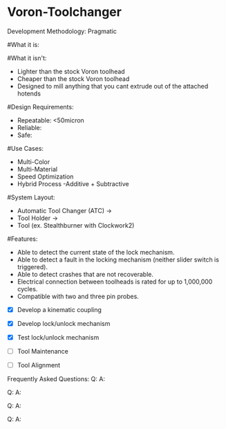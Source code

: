 # Voron-Toolchanger

Development Methodology:
Pragmatic
 
#What it is:


#What it isn't:
- Lighter than the stock Voron toolhead
- Cheaper than the stock Voron toolhead	
- Designed to mill anything that you cant extrude out of the attached hotends
	

#Design Requirements:
- Repeatable: <50micron
- Reliable:
- Safe: 


#Use Cases:
- Multi-Color	
- Multi-Material
- Speed Optimization 
- Hybrid Process 
	-Additive + Subtractive


#System Layout:
- Automatic Tool Changer (ATC)
->
- Tool Holder 
-> 
- Tool (ex. Stealthburner with Clockwork2)


#Features:
- Able to detect the current state of the lock mechanism. 
- Able to detect a fault in the locking mechanism (neither slider switch is triggered).
- Able to detect crashes that are not recoverable.
- Electrical connection between toolheads is rated for up to 1,000,000 cycles. 
- Compatible with two and three pin probes.

- [X] Develop a kinematic coupling
- [X] Develop lock/unlock mechanism 
- [X] Test lock/unlock mechanism
- [ ] Tool Maintenance
- [ ] Tool Alignment 


Frequently Asked Questions:
Q:
A:

Q:
A:

Q:
A:

Q:
A:

